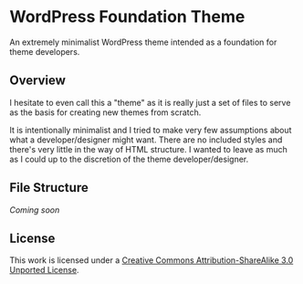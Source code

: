 # WordPress Foundation Theme

An extremely minimalist WordPress theme intended as a foundation for theme developers.

## Overview

I hesitate to even call this a "theme" as it is really just a set of files to serve as the basis for creating new themes from scratch.

It is intentionally minimalist and I tried to make very few assumptions about what a developer/designer might want. There are no included styles and there's very little in the way of HTML structure. I wanted to leave as much as I could up to the discretion of the theme developer/designer.

## File Structure


*Coming soon*

## License

This work is licensed under a [Creative Commons Attribution-ShareAlike 3.0 Unported License](http://creativecommons.org/licenses/by-sa/3.0/).